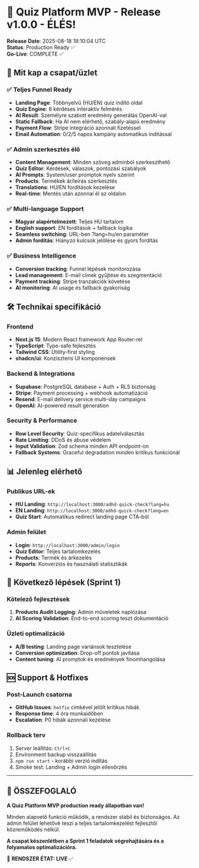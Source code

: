 # 🚀 Quiz Platform MVP - Release v1.0.0 - ÉLÉS!

**Release Date**: 2025-08-18 18:10:04 UTC  
**Status**: Production Ready ✅  
**Go-Live**: COMPLETE ✅

## 🎯 Mit kap a csapat/üzlet

### ✅ Teljes Funnel Ready
- **Landing Page**: Többnyelvű (HU/EN) quiz indító oldal
- **Quiz Engine**: 8 kérdéses interaktív felmérés
- **AI Result**: Személyre szabott eredmény generálás OpenAI-val
- **Static Fallback**: Ha AI nem elérhető, szabály-alapú eredmény
- **Payment Flow**: Stripe integráció azonnali fizetéssel
- **Email Automation**: 0/2/5 napos kampány automatikus indítással

### ✅ Admin szerkesztés élő
- **Content Management**: Minden szöveg adminból szerkeszthető
- **Quiz Editor**: Kérdések, válaszok, pontozási szabályok
- **AI Prompts**: System/user promptok nyelv szerint
- **Products**: Termékek ár/leírás szerkesztés
- **Translations**: HU/EN fordítások kezelése
- **Real-time**: Mentés után azonnal él az oldalon

### ✅ Multi-language Support
- **Magyar alapértelmezett**: Teljes HU tartalom
- **English support**: EN fordítások + fallback logika
- **Seamless switching**: URL-ben ?lang=hu/en paraméter
- **Admin fordítás**: Hiányzó kulcsok jelölése és gyors fordítás

### ✅ Business Intelligence
- **Conversion tracking**: Funnel lépések monitorozása
- **Lead management**: E-mail címek gyűjtése és szegmentáció
- **Payment tracking**: Stripe tranzakciók követése
- **AI monitoring**: AI usage és fallback gyakoriság

## 🛠️ Technikai specifikáció

### Frontend
- **Next.js 15**: Modern React framework App Router-rel
- **TypeScript**: Type-safe fejlesztés
- **Tailwind CSS**: Utility-first styling
- **shadcn/ui**: Konzisztens UI komponensek

### Backend & Integrations
- **Supabase**: PostgreSQL database + Auth + RLS biztonság
- **Stripe**: Payment processing + webhook automatizáció  
- **Resend**: E-mail delivery service multi-day campaigns
- **OpenAI**: AI-powered result generation

### Security & Performance
- **Row Level Security**: Quiz-specifikus adatelválasztás
- **Rate Limiting**: DDoS és abuse védelem
- **Input Validation**: Zod schema minden API endpoint-on
- **Fallback Systems**: Graceful degradation minden kritikus funkciónál

## 📊 Jelenleg elérhető

### Publikus URL-ek
- **HU Landing**: `http://localhost:3000/adhd-quick-check?lang=hu`
- **EN Landing**: `http://localhost:3000/adhd-quick-check?lang=en`
- **Quiz Start**: Automatikus redirect landing page CTA-ból

### Admin felület  
- **Login**: `http://localhost:3000/admin/login`
- **Quiz Editor**: Teljes tartalomkezelés
- **Products**: Termék és árkezelés
- **Reports**: Konverziós és használati statisztikák

## 🎯 Következő lépések (Sprint 1)

### Kötelező fejlesztések
1. **Products Audit Logging**: Admin műveletek naplózása
2. **AI Scoring Validation**: End-to-end scoring teszt dokumentáció

### Üzleti optimalizáció  
- **A/B testing**: Landing page variánsok tesztelése
- **Conversion optimization**: Drop-off pontok javítása
- **Content tuning**: AI promptok és eredmények finomhangolása

## 🆘 Support & Hotfixes

### Post-Launch csatorna
- **GitHub Issues**: `hotfix` címkével jelölt kritikus hibák
- **Response time**: 4 óra munkaidőben
- **Escalation**: P0 hibák azonnali kezelése

### Rollback terv
1. Server leállítás: `Ctrl+C`
2. Environment backup visszaállítás
3. `npm run start` - korábbi verzió indítás
4. Smoke test: Landing + Admin login ellenőrzés

---

## 🎉 ÖSSZEFOGLALÓ

**A Quiz Platform MVP production ready állapotban van!** 

Minden alapvető funkció működik, a rendszer stabil és biztonságos. Az admin felület lehetővé teszi a teljes tartalomkezelést fejlesztői közreműködés nélkül.

**A csapat készenlétben a Sprint 1 feladatok végrehajtására és a folyamatos optimalizációra.**

🚀 **RENDSZER ÉTAT: LIVE** ✅
